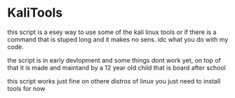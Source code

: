 # KaliTools
this script is a esey way to use some of the kali linux tools or if there is a command that is stuped long and it makes no sens.
idc what you do with my code.

the script is in early devlopment and some things dont work yet, on top of that it is made and maintand by a 12 year old child that is board after school

this script works just fine on othere distros of linux you just need to install tools for now 
